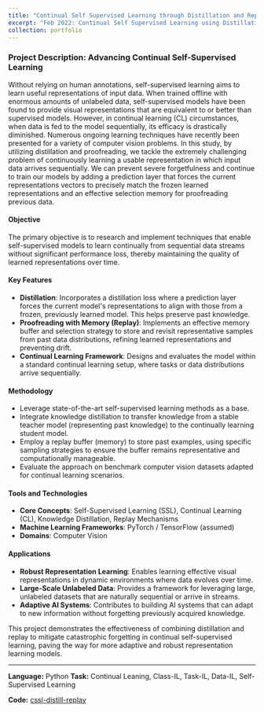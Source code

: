 ```yaml
---
title: "Continual Self Supervised Learning through Distillation and Replay"
excerpt: "Feb 2022: Continual Self Supervised Learning using Distillation and Replay <br/><img src='/images/cssl.png'>" # Updated image path
collection: portfolio
---
```


### Project Description: Advancing Continual Self-Supervised Learning

Without relying on human annotations, self-supervised learning aims to learn useful representations of input data. When trained offline with enormous amounts of unlabeled data, self-supervised models have been found to provide visual representations that are equivalent to or better than supervised models. However, in continual learning (CL) circumstances, when data is fed to the model sequentially, its efficacy is drastically diminished. Numerous ongoing learning techniques have recently been presented for a variety of computer vision problems. In this study, by utilizing distillation and proofreading, we tackle the extremely challenging problem of continuously learning a usable representation in which input data arrives sequentially. We can prevent severe forgetfulness and continue to train our models by adding a prediction layer that forces the current representations vectors to precisely match the frozen learned representations and an effective selection memory for proofreading previous data.

#### Objective

The primary objective is to research and implement techniques that enable self-supervised models to learn continually from sequential data streams without significant performance loss, thereby maintaining the quality of learned representations over time.

#### Key Features

-   **Distillation**: Incorporates a distillation loss where a prediction layer forces the current model's representations to align with those from a frozen, previously learned model. This helps preserve past knowledge.
-   **Proofreading with Memory (Replay)**: Implements an effective memory buffer and selection strategy to store and revisit representative samples from past data distributions, refining learned representations and preventing drift.
-   **Continual Learning Framework**: Designs and evaluates the model within a standard continual learning setup, where tasks or data distributions arrive sequentially.

#### Methodology

-   Leverage state-of-the-art self-supervised learning methods as a base.
-   Integrate knowledge distillation to transfer knowledge from a stable teacher model (representing past knowledge) to the continually learning student model.
-   Employ a replay buffer (memory) to store past examples, using specific sampling strategies to ensure the buffer remains representative and computationally manageable.
-   Evaluate the approach on benchmark computer vision datasets adapted for continual learning scenarios.

#### Tools and Technologies

-   **Core Concepts**: Self-Supervised Learning (SSL), Continual Learning (CL), Knowledge Distillation, Replay Mechanisms
-   **Machine Learning Frameworks**: PyTorch / TensorFlow (assumed)
-   **Domains**: Computer Vision

#### Applications

-   **Robust Representation Learning**: Enables learning effective visual representations in dynamic environments where data evolves over time.
-   **Large-Scale Unlabeled Data**: Provides a framework for leveraging large, unlabeled datasets that are naturally sequential or arrive in streams.
-   **Adaptive AI Systems**: Contributes to building AI systems that can adapt to new information without forgetting previously acquired knowledge.

This project demonstrates the effectiveness of combining distillation and replay to mitigate catastrophic forgetting in continual self-supervised learning, paving the way for more adaptive and robust representation learning models.

---

**Language:** Python
**Task:** Continual Leaning, Class-IL, Task-IL, Data-IL, Self-Supervised Learning

**Code:** [cssl-distill-replay](https://github.com/ensea-internship-2022/cssl-distill-replay)
